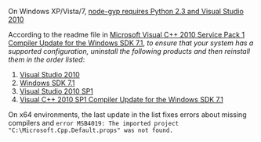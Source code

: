 On Windows XP/Vista/7, [node-gyp requires Python 2.3 and Visual Studio 2010](https://github.com/TooTallNate/node-gyp#installation)

According to the readme file in [Microsoft Visual C++ 2010 Service Pack 1 Compiler Update for the Windows SDK 7.1](http://www.microsoft.com/en-us/download/details.aspx?id=4422), _to ensure that your system has a supported configuration, uninstall the following products and then reinstall them in the order listed_:

1. [Visual Studio 2010](http://www.microsoft.com/visualstudio/eng/downloads#d-2010-express)
1. [Windows SDK 7.1](http://www.microsoft.com/en-us/download/details.aspx?id=8279)
1. [Visual Studio 2010 SP1](http://www.microsoft.com/en-us/download/details.aspx?id=23691)
1. [Visual C++ 2010 SP1 Compiler Update for the Windows SDK 7.1](http://www.microsoft.com/en-us/download/details.aspx?id=4422)

On x64 environments, the last update in the list fixes errors about missing compilers and `error MSB4019: The imported project "C:\Microsoft.Cpp.Default.props" was not found.`